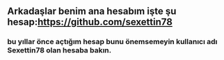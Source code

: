 ## Arkadaşlar benim ana hesabım işte şu hesap:https://github.com/sexettin78
### bu yıllar önce açtığım hesap bunu önemsemeyin kullanıcı adı Sexettin78 olan hesaba bakın.
